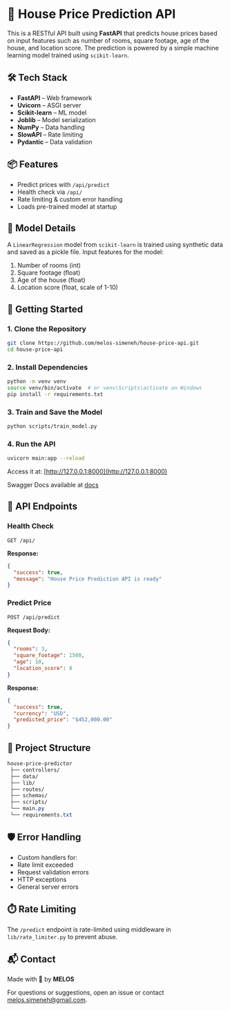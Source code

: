 # 🏡 House Price Prediction API

This is a RESTful API built using **FastAPI** that predicts house prices based on input features such as number of rooms, square footage, age of the house, and location score. The prediction is powered by a simple machine learning model trained using `scikit-learn`.

## 🛠️ Tech Stack

- **FastAPI** – Web framework
- **Uvicorn** – ASGI server
- **Scikit-learn** – ML model
- **Joblib** – Model serialization
- **NumPy** – Data handling
- **SlowAPI** – Rate limiting
- **Pydantic** – Data validation

## 📦 Features

- Predict prices with `/api/predict`
- Health check via `/api/`
- Rate limiting & custom error handling
- Loads pre-trained model at startup

## 🧠 Model Details

A `LinearRegression` model from `scikit-learn` is trained using synthetic data and saved as a pickle file. Input features for the model:

1. Number of rooms (int)
2. Square footage (float)
3. Age of the house (float)
4. Location score (float, scale of 1-10)

## 🚀 Getting Started

### 1. Clone the Repository

```bash
git clone https://github.com/melos-simeneh/house-price-api.git
cd house-price-api
```

### 2. Install Dependencies

```bash
python -m venv venv
source venv/bin/activate  # or venv\Scripts\activate on Windows
pip install -r requirements.txt
```

### 3. Train and Save the Model

```bash
python scripts/train_model.py
```

### 4. Run the API

```bash
uvicorn main:app --reload
```

Access it at: [http://127.0.0.1:8000](http://127.0.0.1:8000)

Swagger Docs available at [docs](http://127.0.0.1:8000/docs)

## 📮 API Endpoints

### Health Check

```http
GET /api/
```

**Response:**

```json
{
  "success": true,
  "message": "House Price Prediction API is ready"
}
```

### Predict Price

```http
POST /api/predict
```

**Request Body:**

```json
{
  "rooms": 3,
  "square_footage": 1500,
  "age": 10,
  "location_score": 8
}
```

**Response:**

```json
{
  "success": true,
  "currency": "USD",
  "predicted_price": "$452,000.00"
}
```

## 🧩 Project Structure

```css
house-price-predictor
 ├── controllers/ 
 ├── data/ 
 ├── lib/ 
 ├── routes/ 
 ├── schemas/ 
 ├── scripts/ 
 └── main.py
 └── requirements.txt

```

## 🛡️ Error Handling

- Custom handlers for:
- Rate limit exceeded
- Request validation errors
- HTTP exceptions
- General server errors

## ⏱️ Rate Limiting

The `/predict` endpoint is rate-limited using middleware in `lib/rate_limiter.py` to prevent abuse.

## 📬 Contact

Made with 💚 by **MELOS**

For questions or suggestions, open an issue or contact [melos.simeneh@gmail.com](melos.simeneh@gmail.com).
